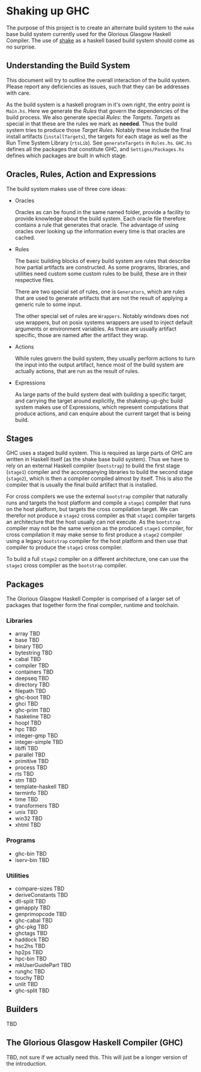 # Shaking up GHC

The purpose of this project is to create an alternate build system to the `make`
base build system currently used for the Glorious Glasgow Haskell Compiler. The
use of [shake](shakebuild.com) as a haskell based build system should come as no
surprise.

## Understanding the Build System

This document will try to outline the overall interaction of the build system.
Please report any deficiencies as issues, such that they can be addresses with
care.

As the build system is a haskell program in it's own right, the entry point is
`Main.hs`. Here we generate the *Rules* that govern the dependencies of the
build process. We also generate special *Rules*: the *Targets*. *Targets* as
special in that these are the rules we mark as **needed**. Thus the build system
tries to produce those *Target Rules*. Notably these include the final install
artifacts (`installTargets`), the targets for each stage as well as the
Run Time System Library (`rtsLib`). See `generateTargets` in `Rules.hs`.
`GHC.hs` defines all the packages that constitute GHC, and
`Settigns/Packages.hs` defines which packages are built in which stage.

##  Oracles, Rules, Action and Expressions

The build system makes use of three core ideas:

- Oracles

  Oracles as can be found in the same named folder, provide a facility to
  provide knowledge about the build system.  Each oracle file therefore contains
  a rule that generates that oracle.  The advantage of using oracles over
  looking up the information every time is that oracles are cached.

- Rules

  The basic building blocks of every build system are rules that describe how
  partial artifacts are constructed.  As some programs, libraries, and utilities
  need custom some custom rules to be build, these are in their respective files.

  There are two special set of rules, one is `Generators`, which are rules that
  are used to generate artifacts that are not the result of applying a generic
  rule to some input.

  The other special set of rules are `Wrappers`. Notably windows does not use
  wrappers, but on posix systems wrappers are used to inject default arguments
  or environment variables. As these are usually artifact specific, those
  are named after the artifact they wrap.

- Actions

  While rules govern the build system, they usually perform actions to turn the
  input into the output artifact, hence most of the build system are actually
  actions, that are run as the result of rules.

- Expressions

  As large parts of the build system deal with building a specific target, and
  carrying the target around explicitly, the shakeing-up-ghc build system makes
  use of Expressions, which represent computations that produce actions, and
  can enquire about the current target that is being build.

## Stages

GHC uses a staged build system. This is required as large parts of GHC are
written in Haskell itself (as the shake base build system). Thus we have to rely
on an external Haskell compiler (`bootstrap`) to build the first stage
(`stage1`) compiler and the accompanying libraries to build the second stage
(`stage2`), which is then a compiler compiled almost by itself.  This is also
the compiler that is usually the final build artifact that is installed.

For cross compilers we use the external `bootstrap` compiler that naturally
runs and targets the host platform and compile a `stage1` compiler that runs on
the host platform, but targets the cross compilation target. We can therefor
not produce a `stage2` cross compiler as that `stage1` compiler targets an
architecture that the host usually can not execute. As the `bootstrap` compiler
may not be the same version as the produced `stage1` compiler, for cross
compilation it may make sense to first produce a `stage2` compiler using a
legacy `bootstrap` compiler for the host platform and then use that compiler
to produce the `stage1` cross compiler.

To build a full `stage2` compiler on a different architecture, one can use the
`stage1` cross compiler as the `bootstrap` compiler.

## Packages

The Glorious Glasgow Haskell Compiler is comprised of a larger set of packages
that together form the final compiler, runtime and toolchain.

### Libraries

- array
  TBD
- base
  TBD
- binary
  TBD
- bytestring
  TBD
- cabal
  TBD
- compiler
  TBD
- containers
  TBD
- deepseq
  TBD
- directory
  TBD
- filepath
  TBD
- ghc-boot
  TBD
- ghci
  TBD
- ghc-prim
  TBD
- haskeline
  TBD
- hoopl
  TBD
- hpc
  TBD
- integer-gmp
  TBD
- integer-simple
  TBD
- libffi
  TBD
- parallel
  TBD
- primitive
  TBD
- process
  TBD
- rts
  TBD
- stm
  TBD
- template-haskell
  TBD
- terminfo
  TBD
- time
  TBD
- transformers
  TBD
- unix
  TBD
- win32
  TBD
- xhtml
  TBD

### Programs

- ghc-bin
  TBD
- iserv-bin
  TBD

### Utilities

- compare-sizes
  TBD
- deriveConstants
  TBD
- dll-split
  TBD
- genapply
  TBD
- genprimopcode
  TBD
- ghc-cabal
  TBD
- ghc-pkg
  TBD
- ghctags
  TBD
- haddock
  TBD
- hsc2hs
  TBD
- hp2ps
  TBD
- hpc-bin
  TBD
- mkUserGuidePart
  TBD
- runghc
  TBD
- touchy
  TBD
- unlit
  TBD
- ghc-split
  TBD

## Builders
TBD

## The Glorious Glasgow Haskell Compiler (GHC)
TBD, not sure if we actually need this. This will just be a longer version of
the introduction.
